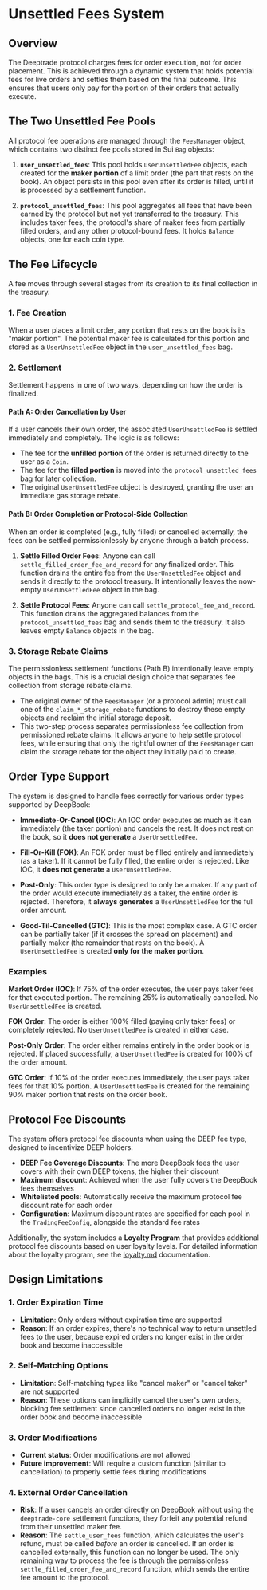 # Unsettled Fees System

## Overview

The Deeptrade protocol charges fees for order execution, not for order placement. This is achieved through a dynamic system that holds potential fees for live orders and settles them based on the final outcome. This ensures that users only pay for the portion of their orders that actually execute.

## The Two Unsettled Fee Pools

All protocol fee operations are managed through the `FeesManager` object, which contains two distinct fee pools stored in Sui `Bag` objects:

1.  **`user_unsettled_fees`**: This pool holds `UserUnsettledFee` objects, each created for the **maker portion** of a limit order (the part that rests on the book). An object persists in this pool even after its order is filled, until it is processed by a settlement function.

2.  **`protocol_unsettled_fees`**: This pool aggregates all fees that have been earned by the protocol but not yet transferred to the treasury. This includes taker fees, the protocol's share of maker fees from partially filled orders, and any other protocol-bound fees. It holds `Balance` objects, one for each coin type.

## The Fee Lifecycle

A fee moves through several stages from its creation to its final collection in the treasury.

### 1. Fee Creation

When a user places a limit order, any portion that rests on the book is its "maker portion". The potential maker fee is calculated for this portion and stored as a `UserUnsettledFee` object in the `user_unsettled_fees` bag.

### 2. Settlement

Settlement happens in one of two ways, depending on how the order is finalized.

#### Path A: Order Cancellation by User

If a user cancels their own order, the associated `UserUnsettledFee` is settled immediately and completely. The logic is as follows:

- The fee for the **unfilled portion** of the order is returned directly to the user as a `Coin`.
- The fee for the **filled portion** is moved into the `protocol_unsettled_fees` bag for later collection.
- The original `UserUnsettledFee` object is destroyed, granting the user an immediate gas storage rebate.

#### Path B: Order Completion or Protocol-Side Collection

When an order is completed (e.g., fully filled) or cancelled externally, the fees can be settled permissionlessly by anyone through a batch process.

1.  **Settle Filled Order Fees**: Anyone can call `settle_filled_order_fee_and_record` for any finalized order. This function drains the entire fee from the `UserUnsettledFee` object and sends it directly to the protocol treasury. It intentionally leaves the now-empty `UserUnsettledFee` object in the bag.

2.  **Settle Protocol Fees**: Anyone can call `settle_protocol_fee_and_record`. This function drains the aggregated balances from the `protocol_unsettled_fees` bag and sends them to the treasury. It also leaves empty `Balance` objects in the bag.

### 3. Storage Rebate Claims

The permissionless settlement functions (Path B) intentionally leave empty objects in the bags. This is a crucial design choice that separates fee collection from storage rebate claims.

- The original owner of the `FeesManager` (or a protocol admin) must call one of the `claim_*_storage_rebate` functions to destroy these empty objects and reclaim the initial storage deposit.
- This two-step process separates permissionless fee collection from permissioned rebate claims. It allows anyone to help settle protocol fees, while ensuring that only the rightful owner of the `FeesManager` can claim the storage rebate for the object they initially paid to create.

## Order Type Support

The system is designed to handle fees correctly for various order types supported by DeepBook:

- **Immediate-Or-Cancel (IOC)**: An IOC order executes as much as it can immediately (the taker portion) and cancels the rest. It does not rest on the book, so it **does not generate** a `UserUnsettledFee`.

- **Fill-Or-Kill (FOK)**: An FOK order must be filled entirely and immediately (as a taker). If it cannot be fully filled, the entire order is rejected. Like IOC, it **does not generate** a `UserUnsettledFee`.

- **Post-Only**: This order type is designed to only be a maker. If any part of the order would execute immediately as a taker, the entire order is rejected. Therefore, it **always generates** a `UserUnsettledFee` for the full order amount.

- **Good-Til-Cancelled (GTC)**: This is the most complex case. A GTC order can be partially taker (if it crosses the spread on placement) and partially maker (the remainder that rests on the book). A `UserUnsettledFee` is created **only for the maker portion**.

### Examples

**Market Order (IOC)**:
If 75% of the order executes, the user pays taker fees for that executed portion. The remaining 25% is automatically cancelled. No `UserUnsettledFee` is created.

**FOK Order**:
The order is either 100% filled (paying only taker fees) or completely rejected. No `UserUnsettledFee` is created in either case.

**Post-Only Order**:
The order either remains entirely in the order book or is rejected. If placed successfully, a `UserUnsettledFee` is created for 100% of the order amount.

**GTC Order**:
If 10% of the order executes immediately, the user pays taker fees for that 10% portion. A `UserUnsettledFee` is created for the remaining 90% maker portion that rests on the order book.

## Protocol Fee Discounts

The system offers protocol fee discounts when using the DEEP fee type, designed to incentivize DEEP holders:

- **DEEP Fee Coverage Discounts**: The more DeepBook fees the user covers with their own DEEP tokens, the higher their discount
- **Maximum discount**: Achieved when the user fully covers the DeepBook fees themselves
- **Whitelisted pools**: Automatically receive the maximum protocol fee discount rate for each order
- **Configuration**: Maximum discount rates are specified for each pool in the `TradingFeeConfig`, alongside the standard fee rates

Additionally, the system includes a **Loyalty Program** that provides additional protocol fee discounts based on user loyalty levels. For detailed information about the loyalty program, see the [loyalty.md](./loyalty.md) documentation.

## Design Limitations

### 1. Order Expiration Time

- **Limitation**: Only orders without expiration time are supported
- **Reason**: If an order expires, there's no technical way to return unsettled fees to the user, because expired orders no longer exist in the order book and become inaccessible

### 2. Self-Matching Options

- **Limitation**: Self-matching types like "cancel maker" or "cancel taker" are not supported
- **Reason**: These options can implicitly cancel the user's own orders, blocking fee settlement since cancelled orders no longer exist in the order book and become inaccessible

### 3. Order Modifications

- **Current status**: Order modifications are not allowed
- **Future improvement**: Will require a custom function (similar to cancellation) to properly settle fees during modifications

### 4. External Order Cancellation

- **Risk**: If a user cancels an order directly on DeepBook without using the `deeptrade-core` settlement functions, they forfeit any potential refund from their unsettled maker fee.
- **Reason**: The `settle_user_fees` function, which calculates the user's refund, must be called _before_ an order is cancelled. If an order is cancelled externally, this function can no longer be used. The only remaining way to process the fee is through the permissionless `settle_filled_order_fee_and_record` function, which sends the entire fee amount to the protocol.
